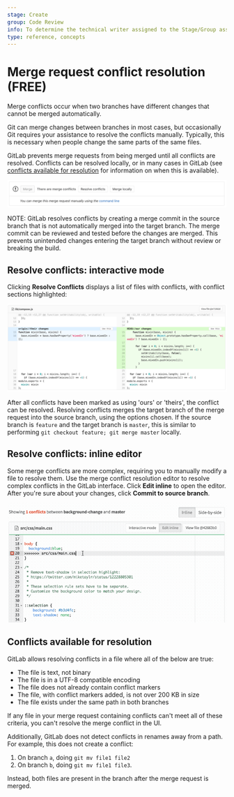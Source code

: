 ```yaml
---
stage: Create
group: Code Review
info: To determine the technical writer assigned to the Stage/Group associated with this page, see https://about.gitlab.com/handbook/engineering/ux/technical-writing/#assignments
type: reference, concepts
---
```


# Merge request conflict resolution **(FREE)**

Merge conflicts occur when two branches have different changes that cannot be
merged automatically.

Git can merge changes between branches in most cases, but
occasionally Git requires your assistance to resolve the
conflicts manually. Typically, this is necessary when people change the same
parts of the same files.

GitLab prevents merge requests from being merged until all conflicts are
resolved. Conflicts can be resolved locally, or in many cases in GitLab
(see [conflicts available for resolution](#conflicts-available-for-resolution)
for information on when this is available).

![Merge request widget](img/merge_request_widget.png)

NOTE:
GitLab resolves conflicts by creating a merge commit in the source branch that
is not automatically merged into the target branch. The merge
commit can be reviewed and tested before the changes are merged. This prevents
unintended changes entering the target branch without review or breaking the
build.

## Resolve conflicts: interactive mode

Clicking **Resolve Conflicts** displays a list of files with conflicts, with conflict sections
highlighted:

![Conflict section](img/conflict_section.png)

After all conflicts have been marked as using 'ours' or 'theirs', the conflict
can be resolved. Resolving conflicts merges the target branch of the merge
request into the source branch, using the options
chosen. If the source branch is `feature` and the target branch is `master`,
this is similar to performing `git checkout feature; git merge master` locally.

## Resolve conflicts: inline editor

Some merge conflicts are more complex, requiring you to manually modify a file to
resolve them. Use the merge conflict resolution editor to resolve complex
conflicts in the GitLab interface. Click **Edit inline** to open the editor.
After you're sure about your changes, click **Commit to source branch**.

![Merge conflict editor](img/merge_conflict_editor.png)

## Conflicts available for resolution

GitLab allows resolving conflicts in a file where all of the below are true:

- The file is text, not binary
- The file is in a UTF-8 compatible encoding
- The file does not already contain conflict markers
- The file, with conflict markers added, is not over 200 KB in size
- The file exists under the same path in both branches

If any file in your merge request containing conflicts can't meet all of these
criteria, you can't resolve the merge conflict in the UI.

Additionally, GitLab does not detect conflicts in renames away from a path. For
example, this does not create a conflict:

1. On branch `a`, doing `git mv file1 file2`
1. On branch `b`, doing `git mv file1 file3`.

Instead, both files are present in the branch after the merge request is merged.

<!-- ## Troubleshooting

Include any troubleshooting steps that you can foresee. If you know beforehand what issues
one might have when setting this up, or when something is changed, or on upgrading, it's
important to describe those, too. Think of things that may go wrong and include them here.
This is important to minimize requests for support, and to avoid doc comments with
questions that you know someone might ask.

Each scenario can be a third-level heading, e.g. `### Getting error message X`.
If you have none to add when creating a doc, leave this section in place
but commented out to help encourage others to add to it in the future. -->
